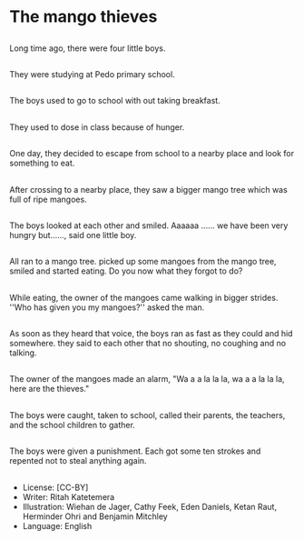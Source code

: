 # The mango thieves

##
Long time ago, there were four
little boys.

##
They were studying at Pedo
primary school.

##
The boys used to go to school with out taking
breakfast.

##
They used to dose in class
because of hunger.

##
One day, they decided to escape from school
to a nearby place and look for something to
eat.

##
After crossing to a nearby place, they saw a bigger mango tree which was full of
ripe mangoes.

##
The boys looked at each other
and smiled. Aaaaaa ...... we
have been very hungry but......,
said one little boy.

##
All ran to a mango tree. picked up some
mangoes from the mango tree, smiled and
started eating.
Do you now what they forgot to do?

##
While eating, the owner of the mangoes came walking in bigger strides. ''Who
has given you my mangoes?'' asked the man.

##
As soon as they heard that
voice, the boys ran as fast as
they could and hid somewhere.
they said to each other that no
shouting, no coughing and no
talking.

##
The owner of the mangoes made an alarm,
"Wa a a la la la, wa a a la la la, here are the
thieves."

##
The boys were caught, taken to
school, called their parents, the
teachers, and the school
children to gather.

##
The boys were given a punishment. Each got some ten strokes and repented not
to steal anything again.

##
* License: [CC-BY]
* Writer: Ritah Katetemera
* Illustration: Wiehan de Jager, Cathy Feek, Eden Daniels, Ketan Raut, Herminder Ohri and Benjamin Mitchley
* Language: English
